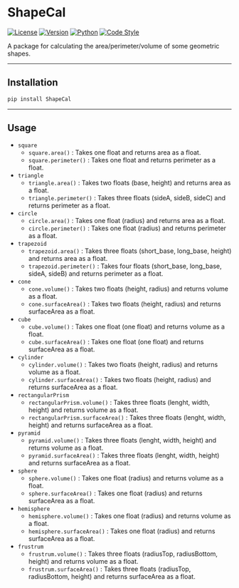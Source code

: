# ShapeCal
[![License](https://img.shields.io/pypi/l/ShapeCal.svg)](https://github.com/The-Real-Thisas/ShapeCal/blob/main/LICENSE)
[![Version](https://img.shields.io/pypi/v/ShapeCal.svg)](https://pypi.org/project/ShapeCal/)
[![Python](https://img.shields.io/pypi/pyversions/ShapeCal.svg)](https://pypi.org/project/ShapeCal/)
[![Code Style](https://img.shields.io/badge/codestyle-black-black.svg)](https://github.com/ambv/black)

A package for calculating the area/perimeter/volume of some geometric shapes.

---

## Installation

```bash
pip install ShapeCal
```

---

## Usage

- `square`
	- `square.area()` : Takes one float and returns area as a float.
	- `square.perimeter()` : Takes one float and returns perimeter as a float.
- `triangle`
	- `triangle.area()` : Takes two floats (base, height) and returns area as a float.
	- `triangle.perimeter()` : Takes three floats (sideA, sideB, sideC) and returns perimeter as a float.
- `circle`
	- `circle.area()` : Takes one float (radius) and returns area as a float.
	- `circle.perimeter()` : Takes one float (radius) and returns perimeter as a float.
- `trapezoid`
	- `trapezoid.area()` : Takes three floats (short_base, long_base, height) and returns area as a float.
	- `trapezoid.perimeter()` : Takes four floats (short_base, long_base, sideA, sideB) and returns perimeter as a float.
- `cone`
	- `cone.volume()` : Takes two floats (height, radius) and returns volume as a float.
	- `cone.surfaceArea()` : Takes two floats (height, radius) and returns surfaceArea as a float.
- `cube`
	- `cube.volume()` : Takes one float (one float) and returns volume as a float.
	- `cube.surfaceArea()` : Takes one float (one float) and returns surfaceArea as a float.
- `cylinder`
	- `cylinder.volume()` : Takes two floats (height, radius) and returns volume as a float.
	- `cylinder.surfaceArea()` : Takes two floats (height, radius) and returns surfaceArea as a float.
- `rectangularPrism`
	- `rectangularPrism.volume()` : Takes three floats (lenght, width, height) and returns volume as a float.
	- `rectangularPrism.surfaceArea()` : Takes three floats (lenght, width, height) and returns surfaceArea as a float.
- `pyramid`
	- `pyramid.volume()` : Takes three floats (lenght, width, height) and returns volume as a float.
	- `pyramid.surfaceArea()` : Takes three floats (lenght, width, height) and returns surfaceArea as a float.
- `sphere`
	- `sphere.volume()` : Takes one float (radius) and returns volume as a float.
	- `sphere.surfaceArea()` : Takes one float (radius) and returns surfaceArea as a float.
- `hemisphere`
	- `hemisphere.volume()` : Takes one float (radius) and returns volume as a float.
	- `hemisphere.surfaceArea()` : Takes one float (radius) and returns surfaceArea as a float.
- `frustrum`
	- `frustrum.volume()` : Takes three floats (radiusTop, radiusBottom, height) and returns volume as a float.
	- `frustrum.surfaceArea()` : Takes three floats (radiusTop, radiusBottom, height) and returns surfaceArea as a float.





